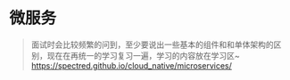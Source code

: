 # 微服务

> 面试时会比较频繁的问到，至少要说出一些基本的组件和和单体架构的区别，现在在再统一的学习复习一遍，学习的内容放在学习区~
> https://spectred.github.io/cloud_native/microservices/